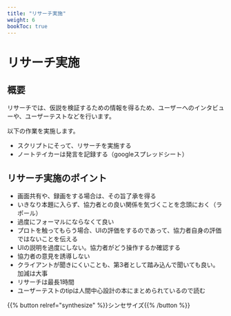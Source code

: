 ```yaml
---
title: "リサーチ実施"
weight: 6
bookToc: true
---
```


# リサーチ実施

## 概要

リサーチでは、仮説を検証するための情報を得るため、ユーザーへのインタビューや、ユーザーテストなどを行います。

以下の作業を実施します。
- スクリプトにそって、リサーチを実施する
- ノートテイカーは発言を記録する（googleスプレッドシート）

## リサーチ実施のポイント

- 画面共有や、録画をする場合は、その旨了承を得る
- いきなり本題に入らず、協力者との良い関係を気づくことを念頭におく（ラポール）
- 過度にフォーマルにならなくて良い
- プロトを触ってもらう場合、UIの評価をするのであって、協力者自身の評価ではないことを伝える
- UIの説明を過度にしない。協力者がどう操作するか確認する
- 協力者の意見を誘導しない
- クライアントが聞きにくいことも、第3者として踏み込んで聞いても良い。加減は大事
- リサーチは最長1時間
- ユーザーテストのtipは人間中心設計の本にまとめられているので読む

{{% button relref="synthesize" %}}シンセサイズ{{% /button %}}
